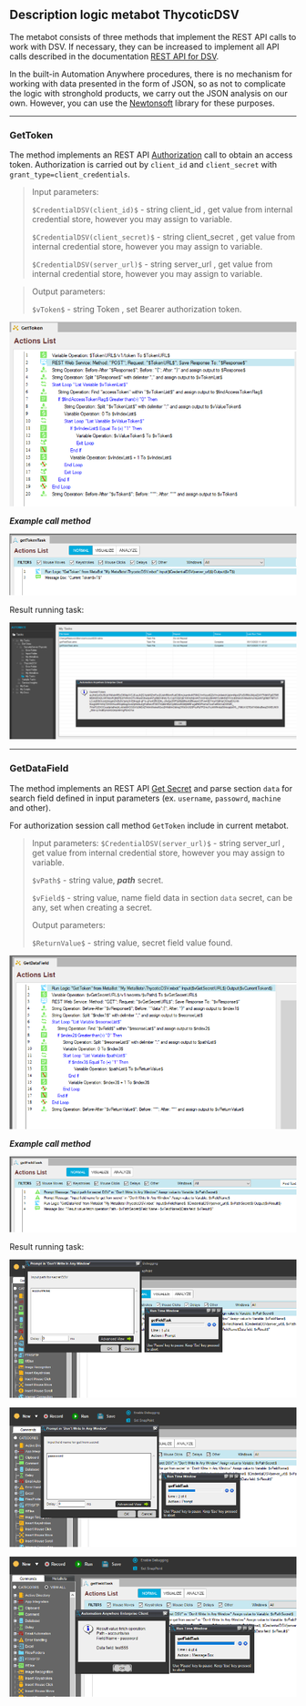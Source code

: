 [title]: # (Automation Anywhere, Metabot ThycoticDSV)
[tags]: # (DevOps Secrets Vault,DSV)
[priority]: # (3)

## Description logic metabot ThycoticDSV

The metabot consists of three methods that implement the REST API calls to work with DSV. If necessary, they can be increased to implement all API calls described in the documentation [REST API for DSV](https://dsv.thycotic.com/api).

In the built-in Automation Anywhere procedures, there is no mechanism for working with data presented in the form of JSON, so as not to complicate the logic with stronghold products, we carry out the JSON analysis on our own. However, you can use the [Newtonsoft](https://www.newtonsoft.com/json) library for these purposes.

---

### GetToken
The method implements an REST API [Authorization](https://dsv.thycotic.com/api#operation/token) call to obtain an access token. Authorization is carried out by ``client_id`` and ``client_secret`` with ``grant_type=client_credentials``.

> Input parameters: 
> 
> ``$CredentialDSV(client_id)$`` - string client_id , get value from internal credential store, however you may assign to variable.
>
> ``$CredentialDSV(client_secret)$`` - string client_secret , get value from internal credential store, however you may assign to variable.
> 
> ``$CredentialDSV(server_url)$`` -  string server_url , get value from internal credential store, however you may assign to variable.

> Output parameters: 
>
> ``$vToken$`` - string  Token , set Bearer authorization token.
> 

![GetToken](Images/GetToken.png)

***Example call method***

![Task GetToken](Images/GetTokenTask.png)

Result running task:

![Running](Images/GetTokenTaskOutput.png)

---

### GetDataField
The method implements an REST API [Get Secret](https://dsv.thycotic.com/api#operation/getSecret) and parse section ``data`` for search field defined in input parameters (ex. `username`, `passowrd`, `machine` and other).

For authorization session call method ``GetToken`` include in current metabot.

> Input parameters:
> ``$CredentialDSV(server_url)$`` -  string server_url , get value from internal credential store, however you may assign to variable.
> 
> ``$vPath$`` - string value, ***path*** secret.
> 
> ``$vField$`` - string value, name field data in section ``data`` secret, can be any, set when creating a secret.
> 
> Output parameters:
> 
> ``$ReturnValue$`` - string value, secret field value found.

![GetDataFild](Images/GetDataField.png)

***Example call method***

![Task GetDataField](Images/GetDataFieldTask.png)

Result running task:

![Running input Path](Images/GetDataFieldOutput1.png)

![Running input Field name](Images/GetDataFieldOutput2.png)

![Running](Images/GetDataFieldOutput3.png)



